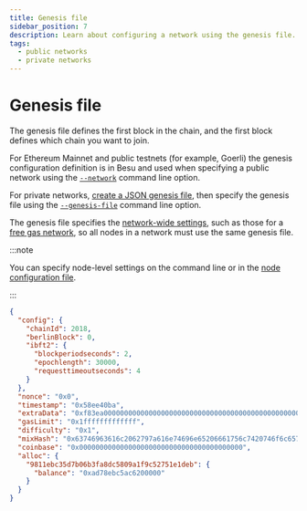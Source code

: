 ```yaml
---
title: Genesis file
sidebar_position: 7
description: Learn about configuring a network using the genesis file.
tags:
  - public networks
  - private networks
---
```


# Genesis file

The genesis file defines the first block in the chain, and the first block defines which chain you want to join.

For Ethereum Mainnet and public testnets (for example, Goerli) the genesis configuration definition is in Besu and used when specifying a public network using the [`--network`](../reference/cli/options.md#network) command line option.

For private networks, [create a JSON genesis file](https://consensys.net/blog/quorum/hyperledger-besu-how-to-create-an-ethereum-genesis-file/), then specify the genesis file using the [`--genesis-file`](../reference/cli/options.md#genesis-file) command line option.

The genesis file specifies the [network-wide settings](../reference/genesis-items.md), such as those for a [free gas network](../../private-networks/how-to/configure/free-gas.md), so all nodes in a network must use the same genesis file.

:::note

You can specify node-level settings on the command line or in the [node configuration file](../how-to/use-configuration-file/index.md).

:::

```json title="Example IBFT 2.0 genesis file"
{
  "config": {
    "chainId": 2018,
    "berlinBlock": 0,
    "ibft2": {
      "blockperiodseconds": 2,
      "epochlength": 30000,
      "requesttimeoutseconds": 4
    }
  },
  "nonce": "0x0",
  "timestamp": "0x58ee40ba",
  "extraData": "0xf83ea00000000000000000000000000000000000000000000000000000000000000000d5949811ebc35d7b06b3fa8dc5809a1f9c52751e1deb808400000000c0",
  "gasLimit": "0x1fffffffffffff",
  "difficulty": "0x1",
  "mixHash": "0x63746963616c2062797a616e74696e65206661756c7420746f6c6572616e6365",
  "coinbase": "0x0000000000000000000000000000000000000000",
  "alloc": {
    "9811ebc35d7b06b3fa8dc5809a1f9c52751e1deb": {
      "balance": "0xad78ebc5ac6200000"
    }
  }
}
```
